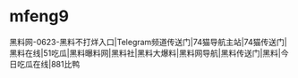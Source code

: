 # mfeng9
黑料网-0623-黑料不打烊入口|Telegram频道传送门|74猫导航主站|74猫传送门|黑料在线|51吃瓜|黑料曝料网|黑料社|黑料大爆料|黑料网导航|黑料传送门|黑料|今日吃瓜在线|881比鸭
